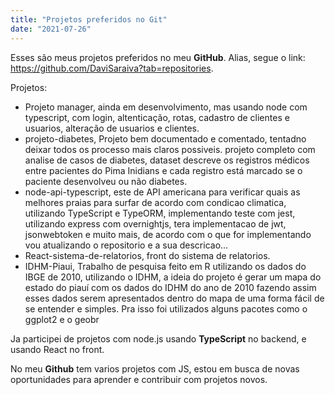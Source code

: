 ```yaml
---
title: "Projetos preferidos no Git"
date: "2021-07-26"
---
```


Esses são meus projetos preferidos no meu **GitHub**.
Alias, segue o link: https://github.com/DaviSaraiva?tab=repositories.

Projetos:

- Projeto manager, ainda em desenvolvimento, mas usando node com typescript, com login, altenticação, rotas, cadastro de clientes e usuarios, alteração de usuarios e clientes.
- projeto-diabetes, Projeto bem documentado e comentado, tentadno deixar todos os processo mais claros possiveis. projeto completo com analise de casos de diabetes, dataset descreve os registros médicos entre pacientes do Pima Inidians e cada registro está marcado se o paciente desenvolveu ou não diabetes.
- node-api-typescript, este de API americana para verificar quais as melhores praias para surfar de acordo com condicao climatica, utilizando TypeScript e TypeORM, implementando teste com jest, utilizando express com overnightjs, tera implementacao de jwt, jsonwebtoken e muito mais, de acordo com o que for implementando vou atualizando o repositorio e a sua descricao…
- React-sistema-de-relatorios, front do sistema de relatorios.
- IDHM-Piaui, Trabalho de pesquisa feito em R utilizando os dados do IBGE de 2010, utilizando o IDHM, a ideia do projeto é gerar um mapa do estado do piauí com os dados do IDHM do ano de 2010 fazendo assim esses dados serem apresentados dentro do mapa de uma forma fácil de se entender e simples. Pra isso foi utilizados alguns pacotes como o ggplot2 e o geobr

Ja participei de projetos com node.js usando **TypeScript** no backend, e usando React no front.

No meu **Github** tem varios projetos com JS, estou em busca de novas oportunidades para aprender e contribuir com projetos novos.

